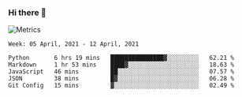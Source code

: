 ### Hi there 👋

![Metrics](https://github.com/radoapx/radoapx/blob/main/github-metrics.svg)

<!--START_SECTION:waka-->
```text
Week: 05 April, 2021 - 12 April, 2021

Python       6 hrs 19 mins   ███████████████▓░░░░░░░░░   62.21 % 
Markdown     1 hr 53 mins    ████▓░░░░░░░░░░░░░░░░░░░░   18.63 % 
JavaScript   46 mins         ██░░░░░░░░░░░░░░░░░░░░░░░   07.57 % 
JSON         38 mins         █▓░░░░░░░░░░░░░░░░░░░░░░░   06.28 % 
Git Config   15 mins         ▓░░░░░░░░░░░░░░░░░░░░░░░░   02.49 % 
```
<!--END_SECTION:waka-->

<!--
**radoapx/radoapx** is a ✨ _special_ ✨ repository because its `README.md` (this file) appears on your GitHub profile.

Here are some ideas to get you started:

- 🔭 I’m currently working on ...
- 🌱 I’m currently learning ...
- 👯 I’m looking to collaborate on ...
- 🤔 I’m looking for help with ...
- 💬 Ask me about ...
- 📫 How to reach me: ...
- 😄 Pronouns: ...
- ⚡ Fun fact: ...
-->
